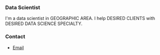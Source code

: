 ### Data Scientist

I'm a data scientist in GEOGRAPHIC AREA. I help DESIRED CLIENTS with DESIRED DATA SCIENCE SPECIALTY.

### Contact
- [Email](mailto:Joseph.L.Maulin@gmail.com)
